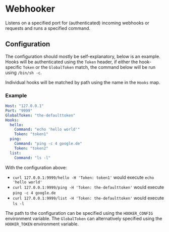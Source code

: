 # Webhooker

Listens on a specified port for (authenticated) incoming webhooks or requests
and runs a specified command.

## Configuration

The configuration should mostly be self-explanatory, below is an example. Hooks
will be authenticated using the `Token` header, if either the hook-specific
`Token` or the `GlobalToken` match, the command below will be run using 
`/bin/sh -c`. 

Individual hooks will be matched by path using the name in the `Hooks` map.

### Example

```yaml
Host: "127.0.0.1"
Port: "9999"
GlobalToken: "the-defaulttoken"
Hooks:
  hello:
    Command: "echo 'hello world'"
    Token: "token1"
  ping:
    Command: "ping -c 4 google.de"
    Token: "token2"
  list:
    Command: "ls -l"
```

With the configuration above:

- `curl 127.0.0.1:9999/hello -H 'Token: token1'` would execute `echo 'hello world'`
- `curl 127.0.0.1:9999/ping -H 'Token: the-defaulttoken'` would execute `ping -c 4 google.de`
- `curl 127.0.0.1:9999/list -H 'Token: the-defaulttoken'` would execute `ls -l`

The path to the configuration can be specified using the `HOOKER_CONFIG`
environment variable. The `GlobalToken` can alternatively specified using the
`HOOKER_TOKEN` environment variable.

